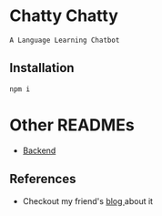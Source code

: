# Chatty Chatty

``A Language Learning Chatbot``

## Installation

``npm i``

# Other READMEs

* [Backend](backend/README.md)

## References

- Checkout my friend's [blog ](https://jason-siu-portfolio.vercel.app/article/chattychatty)about it
